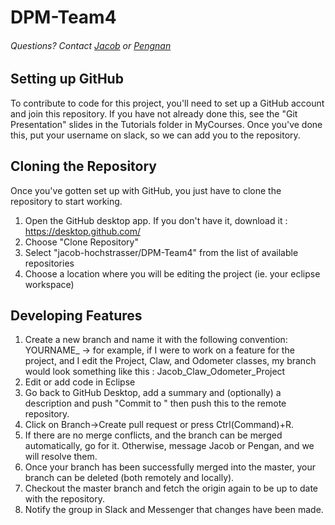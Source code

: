 DPM-Team4
=========
###### Questions? Contact [Jacob](https://github.com/jacob-hochstrasser) or [Pengnan](https://github.com/Catosine)  
Setting up GitHub
-----------------
To contribute to code for this project, you'll need to set up a GitHub account and join this repository. If you have not already done this, see the "Git Presentation" slides in the Tutorials folder in MyCourses. Once you've done this, put your username on slack, so we can add you to the repository.

Cloning the Repository
----------------------
Once you've gotten set up with GitHub, you just have to clone the repository to start working.
1. Open the GitHub desktop app. If you don't have it, download it : https://desktop.github.com/
2. Choose "Clone Repository"
3. Select "jacob-hochstrasser/DPM-Team4" from the list of available repositories
4. Choose a location where you will be editing the project (ie. your eclipse workspace)

Developing Features
-------------------
1. Create a new branch and name it with the following convention: YOURNAME_<Classes being edited> -> for example, if I were to work on a feature for the project, and I edit the Project, Claw, and Odometer classes, my branch would look something like this : Jacob_Claw_Odometer_Project
2. Edit or add code in Eclipse
3. Go back to GitHub Desktop, add a summary and (optionally) a description and push "Commit to <Your Branch Name>" then push this to the remote repository.
4. Click on Branch->Create pull request or press Ctrl(Command)+R.
5. If there are no merge conflicts, and the branch can be merged automatically, go for it. Otherwise, message Jacob or Pengan, and we will resolve them.
6. Once your branch has been successfully merged into the master, your branch can be deleted (both remotely and locally).
7. Checkout the master branch and fetch the origin again to be up to date with the repository.
8. Notify the group in Slack and Messenger that changes have been made.
